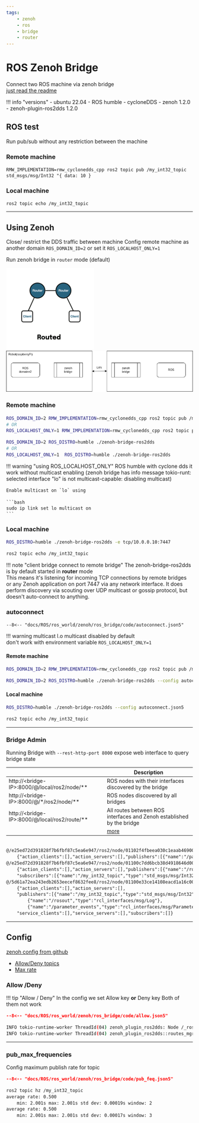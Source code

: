 ```yaml
---
tags:
    - zenoh
    - ros
    - bridge
    - router
---
```


# ROS Zenoh Bridge
Connect two ROS machine via zenoh bridge  
[just read the readme](https://github.com/eclipse-zenoh/zenoh-plugin-ros2dds)

!!! info "versions"
    - ubuntu 22.04
    - ROS humble
    - cycloneDDS
    - zenoh 1.2.0
    - zenoh-plugin-ros2dds 1.2.0

## ROS test
Run pub/sub without any restriction between the machine
### Remote machine
```
RMW_IMPLEMENTATION=rmw_cyclonedds_cpp ros2 topic pub /my_int32_topic std_msgs/msg/Int32 "{ data: 10 }
```

### Local machine
```
ros2 topic echo /my_int32_topic
```

---

## Using Zenoh
Close/ restrict the DDS traffic between machine
Config remote machine as another domain `ROS_DOMAIN_ID=2` or set it `ROS_LOCALHOST_ONLY=1`

Run zenoh bridge in `router` mode (default)

![](images/zenoh_router.png)
![](images/zenoh_router.drawio.png)


### Remote machine

```bash title="publisher"
ROS_DOMAIN_ID=2 RMW_IMPLEMENTATION=rmw_cyclonedds_cpp ros2 topic pub /my_int32_topic std_msgs/msg/Int32 "{ data: 10 }"
# OR
ROS_LOCALHOST_ONLY=1 RMW_IMPLEMENTATION=rmw_cyclonedds_cpp ros2 topic pub /my_int32_topic std_msgs/msg/Int32 "{ data: 10 }"
```

```bash title="zenoh bridge"
ROS_DOMAIN_ID=2 ROS_DISTRO=humble ./zenoh-bridge-ros2dds
# OR
ROS_LOCALHOST_ONLY=1  ROS_DISTRO=humble ./zenoh-bridge-ros2dds
```

!!! warning "using ROS_LOCALHOST_ONLY"
    ROS humble with cyclone dds it work without multicast enabling 
    (zenoh bridge has info message tokio-runt: selected interface "lo" is not multicast-capable: disabling multicast)

    Enable multicast on `lo` using
    
    ```bash
    sudo ip link set lo multicast on
    ```
     

### Local machine

```bash title="zenoh bridge"
ROS_DISTRO=humble ./zenoh-bridge-ros2dds -e tcp/10.0.0.10:7447
```

```bash title="subscriber"
ros2 topic echo /my_int32_topic
```

!!! note "client bridge connect to remote bridge"
    The zenoh-bridge-ros2dds is by default started in **router** mode  
    This means it's listening for incoming TCP connections by remote bridges or any Zenoh application on port 7447 via any network interface. 
    It does perform discovery via scouting over UDP multicast or gossip protocol, but doesn't auto-connect to anything.
     

### autoconnect

```json5 title="autoconnect.json5"
--8<-- "docs/ROS/ros_world/zenoh/ros_bridge/code/autoconnect.json5"
```

!!! warning multicast
    l.o multicast disabled by default  
    don't work with environment variable `ROS_LOCALHOST_ONLY=1`
     
#### Remote machine

```bash title="publisher"
ROS_DOMAIN_ID=2 RMW_IMPLEMENTATION=rmw_cyclonedds_cpp ros2 topic pub /my_int32_topic std_msgs/msg/Int32 "{ data: 10 }"
```

```bash title="zenoh bridge"
ROS_DOMAIN_ID=2 ROS_DISTRO=humble ./zenoh-bridge-ros2dds --config autoconnect.json5
```


#### Local machine

```bash title="zenoh bridge"
ROS_DISTRO=humble ./zenoh-bridge-ros2dds --config autoconnect.json5
```

```bash title="subscriber"
ros2 topic echo /my_int32_topic
```

---

### Bridge Admin

Running Bridge with `--rest-http-port 8000` expose web interface to query bridge state

|   | Description  |
|---|---|
| http://\<bridge-IP\>:8000/@/local/ros2/node/**  | ROS nodes with their interfaces discovered by the bridge  |
| http://\<bridge-IP\>:8000/@/*/ros2/node/**  | ROS nodes discovered by all bridges  |
| http://\<bridge-IP\>:8000/@/local/ros2/route/**  | All routes between ROS interfaces and Zenoh established by the bridge  |
|   | [more](https://github.com/eclipse-zenoh/zenoh-plugin-ros2dds#admin-space)  |


```txt title="http://localhost:8001/@/*/ros2/node/**" linenums="1" hl_lines="5 8"

@/e25ed72d391828f7b6fbf87c5ea6e947/ros2/node/01102f4fbeea030c1eaab469000001c1/_ros2cli_daemon_0_ee39487b11b244b5b78a51b784d6e0ea
    {"action_clients":[],"action_servers":[],"publishers":[{"name":"/parameter_events","type":"rcl_interfaces/msg/ParameterEvent"},{"name":"/rosout","type":"rcl_interfaces/msg/Log"}],"service_clients":[],"service_servers":[],"subscribers":[]}
@/e25ed72d391828f7b6fbf87c5ea6e947/ros2/node/01100c7dd6bcb38d4918646d000001c1/_ros2cli_1340499
    {"action_clients":[],"action_servers":[],"publishers":[{"name":"/rosout","type":"rcl_interfaces/msg/Log"},{"name":"/parameter_events","type":"rcl_interfaces/msg/ParameterEvent"}],"service_clients":[],"service_servers":[],
    "subscribers":[{"name":"/my_int32_topic","type":"std_msgs/msg/Int32"}]}
@/5d61a72ea243edb2653eecef8632fee8/ros2/node/01100e33ce14108eacd1a16c000001c1/_ros2cli_4554
    {"action_clients":[],"action_servers":[],
    "publishers":[{"name":"/my_int32_topic","type":"std_msgs/msg/Int32"},
        {"name":"/rosout","type":"rcl_interfaces/msg/Log"},
        {"name":"/parameter_events","type":"rcl_interfaces/msg/ParameterEvent"}],
    "service_clients":[],"service_servers":[],"subscribers":[]} 
```

---

## Config
[zenoh config from github](https://github.com/eclipse-zenoh/zenoh-plugin-ros2dds/blob/main/DEFAULT_CONFIG.json5)

- [Allow/Deny topics](#allow-deny)
- [Max rate](#pub_max_frequencies)

### Allow /Deny

!!! tip "Allow / Deny"
    In the config we set Allow key **or** Deny key
    Both of them not work
     

```json title="allow.json5"
--8<-- "docs/ROS/ros_world/zenoh/ros_bridge/code/allow.json5"
```

```bash title="bridge log"
INFO tokio-runtime-worker ThreadId(04) zenoh_plugin_ros2dds: Node /_ros2cli_5087 declares Publisher /my_int32_topic: std_msgs/msg/Int32 - Allowed
INFO tokio-runtime-worker ThreadId(04) zenoh_plugin_ros2dds::routes_mgr: Route Publisher (ROS:/my_int32_topic -> Zenoh:my_int32_topic) created

```

---

### pub_max_frequencies
Config maximum publish rate for topic 



```json title="allow.json5"
--8<-- "docs/ROS/ros_world/zenoh/ros_bridge/code/pub_feq.json5"
```

```bash
ros2 topic hz /my_int32_topic 
average rate: 0.500
	min: 2.001s max: 2.001s std dev: 0.00019s window: 2
average rate: 0.500
	min: 2.001s max: 2.001s std dev: 0.00017s window: 3

```